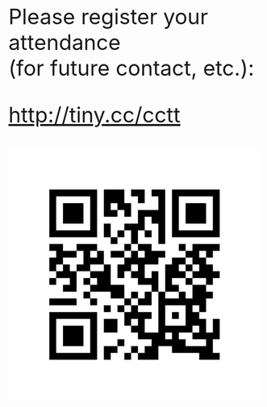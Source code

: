   <div style="font-size: 300%;">

Please register your attendance\
(for future contact, etc.):

<http://tiny.cc/cctt>

  <img src="/images/QR.png" alt="" width="500px">

  </div>
